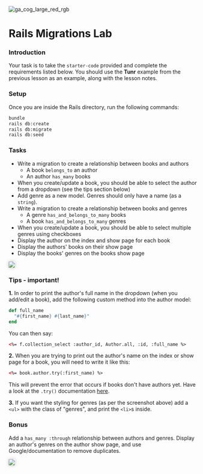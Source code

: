 ![ga_cog_large_red_rgb](https://cloud.githubusercontent.com/assets/40461/8183776/469f976e-1432-11e5-8199-6ac91363302b.png)

# Rails Migrations Lab

### Introduction

Your task is to take the `starter-code` provided and complete the requirements listed below. You should use the **Tunr** example from the previous lesson as an example, along with the lesson notes.

### Setup

Once you are inside the Rails directory, run the following commands:

```sh
bundle
rails db:create
rails db:migrate
rails db:seed
```

### Tasks

* Write a migration to create a relationship between books and authors
	* A book `belongs_to` an author
	* An author `has_many` books
* When you create/update a book, you should be able to select the author from a dropdown (see the tips section below)
* Add genre as a new model. Genres should only have a name (as a `string`).
* Write a migration to create a relationship between books and genres
	* A genre `has_and_belongs_to_many` books
	* A book `has_and_belongs_to_many` genres
* When you create/update a book, you should be able to select multiple genres using checkboxes
* Display the author on the index and show page for each book
* Display the authors' books on their show page
* Display the books' genres on the books show page

<img src="http://i.imgur.com/LmKTpcU.png" style="box-shadow: 0px 0px 10px 0px rgba(0,0,0,0.25);">

### Tips - important!

**1.** In order to print the author's full name in the dropdown (when you add/edit a book), add the following custom method into the author model:

```ruby
def full_name
  "#{first_name} #{last_name}"
end
```

You can then say:

```html
<%= f.collection_select :author_id, Author.all, :id, :full_name %>
```

**2.** When you are trying to print out the author's name on the index or show page for a book, you will need to write it like this:

```html
<%= book.author.try(:first_name) %>
```

This will prevent the error that occurs if books don't have authors yet. Have a look at the `.try()` documentation [here](https://apidock.com/rails/v3.2.1/Object/try).

**3.** If you want the styling for genres (as per the screenshot above) add a `<ul>` with the class of "genres", and print the `<li>`s inside.

### Bonus

Add a `has_many :through` relationship between authors and genres. Display an author's genres on the author show page, and use Google/documentation to remove duplicates.

<img src="http://i.imgur.com/peEYDaH.png" style="box-shadow: 0px 0px 10px 0px rgba(0,0,0,0.25);">
